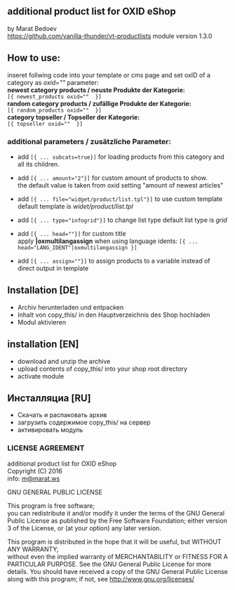 ## additional product list for OXID eShop
by Marat Bedoev  
https://github.com/vanilla-thunder/vt-productlists
module version 1.3.0

## How to use:
inseret follwing code into your template or cms page and set oxID of a category as _oxid=""_ parameter:  
__newest category products / neuste Produkte der Kategorie:__  
``[{ newest_products oxid=""  }]``   
__random category products / zufällige Produkte der Kategorie:__  
``[{ random_products oxid=""  }]``  
__category topseller / Topseller der Kategorie:__  
``[{ topseller oxid=""  }]``

### additional parameters / zusätzliche Parameter:
* add ``[{ ... subcats=true}]`` for loading products from this category and all its children.  
  
* add ``[{ ... amount="2"}]`` for custom amount of products to show.  
  the default value is taken from oxid setting "amount of newest articles"
  
* add ``[{ ... file="widget/product/list.tpl"}]`` to use custom template  
  default template is _widet/product/list.tpl_

* add ``[{ ... type="infogrid"}]`` to change list type
  default list type is _grid_
  
* add ``[{ ... head=""}]`` for custom title  
  apply __|oxmultilangassign__ when using language idents: ``[{ ... head="LANG_IDENT"|oxmultilangassign }]``
    
* add ``[{ ... assign=""}]`` to assign products to a variable instead of direct output in template 

##  Installation [DE]
  * Archiv herunterladen und entpacken
  * Inhalt von copy_this/ in den Hauptverzeichnis des Shop hochladen
  * Modul aktivieren
  
##  installation [EN]
  * download and unzip the archive
  * upload contents of copy_this/ into your shop root directory
  * activate module
   
##  Инсталляциа [RU]
  * Скачать и распаковать архив
  * загрузить содержимое copy_this/ на сервер
  * активировать модуль


### LICENSE AGREEMENT
   additional product list for OXID eShop  
   Copyright (C) 2016   
   info:  m@marat.ws  
     
   GNU GENERAL PUBLIC LICENSE  
     
   This program is free software;  
   you can redistribute it and/or modify it under the terms of the GNU General Public License as published by the Free Software Foundation;
   either version 3 of the License, or (at your option) any later version.
  
   This program is distributed in the hope that it will be useful, but WITHOUT ANY WARRANTY;  
   without even the implied warranty of MERCHANTABILITY or FITNESS FOR A PARTICULAR PURPOSE. See the GNU General Public License for more details.
   You should have received a copy of the GNU General Public License along with this program; if not, see <http://www.gnu.org/licenses/>
